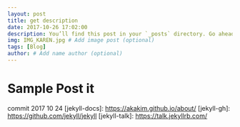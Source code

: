 ```yaml
---
layout: post
title: get description
date: 2017-10-26 17:02:00
description: You’ll find this post in your `_posts` directory. Go ahead and edit it and re-build the site to see your changes. # Add post description (optional)
img: IMG_KAREN.jpg # Add image post (optional)
tags: [Blog]
author: # Add name author (optional)
---
```


# Sample Post it 


commit  2017 10 24
[jekyll-docs]: https://akakim.github.io/about/
[jekyll-gh]:   https://github.com/jekyll/jekyll
[jekyll-talk]: https://talk.jekyllrb.com/
